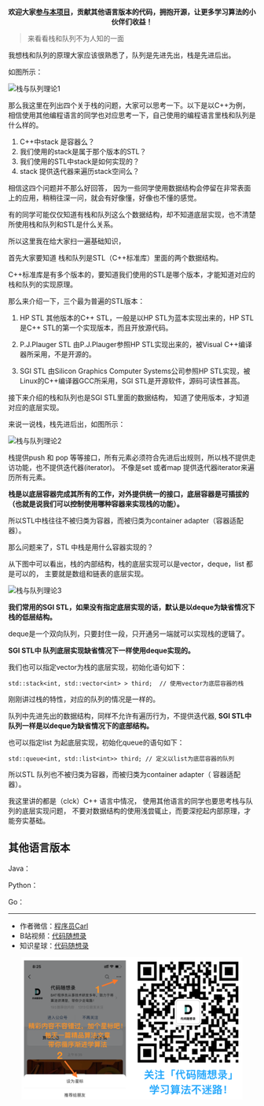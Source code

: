 <p align="center">
  <a href="https://mp.weixin.qq.com/s/RsdcQ9umo09R6cfnwXZlrQ"><img src="https://img.shields.io/badge/PDF下载-代码随想录-blueviolet" alt=""></a>
  <a href="https://mp.weixin.qq.com/s/b66DFkOp8OOxdZC_xLZxfw"><img src="https://img.shields.io/badge/刷题-微信群-green" alt=""></a>
  <a href="https://space.bilibili.com/525438321"><img src="https://img.shields.io/badge/B站-代码随想录-orange" alt=""></a>
  <a href="https://mp.weixin.qq.com/s/QVF6upVMSbgvZy8lHZS3CQ"><img src="https://img.shields.io/badge/知识星球-代码随想录-blue" alt=""></a>
</p>
<p align="center"><strong>欢迎大家<a href="https://mp.weixin.qq.com/s/tqCxrMEU-ajQumL1i8im9A">参与本项目</a>，贡献其他语言版本的代码，拥抱开源，让更多学习算法的小伙伴们收益！</strong></p>

> 来看看栈和队列不为人知的一面

我想栈和队列的原理大家应该很熟悉了，队列是先进先出，栈是先进后出。

如图所示：

![栈与队列理论1](https://img-blog.csdnimg.cn/20210104235346563.png)

那么我这里在列出四个关于栈的问题，大家可以思考一下。以下是以C++为例，相信使用其他编程语言的同学也对应思考一下，自己使用的编程语言里栈和队列是什么样的。

1. C++中stack 是容器么？
2. 我们使用的stack是属于那个版本的STL？
3. 我们使用的STL中stack是如何实现的？
4. stack 提供迭代器来遍历stack空间么？

相信这四个问题并不那么好回答， 因为一些同学使用数据结构会停留在非常表面上的应用，稍稍往深一问，就会有好像懂，好像也不懂的感觉。

有的同学可能仅仅知道有栈和队列这么个数据结构，却不知道底层实现，也不清楚所使用栈和队列和STL是什么关系。

所以这里我在给大家扫一遍基础知识，

首先大家要知道 栈和队列是STL（C++标准库）里面的两个数据结构。

C++标准库是有多个版本的，要知道我们使用的STL是哪个版本，才能知道对应的栈和队列的实现原理。

那么来介绍一下，三个最为普遍的STL版本：

1. HP STL
其他版本的C++ STL，一般是以HP STL为蓝本实现出来的，HP STL是C++ STL的第一个实现版本，而且开放源代码。

2. P.J.Plauger STL
由P.J.Plauger参照HP STL实现出来的，被Visual C++编译器所采用，不是开源的。

3. SGI STL
由Silicon Graphics Computer Systems公司参照HP STL实现，被Linux的C++编译器GCC所采用，SGI STL是开源软件，源码可读性甚高。

接下来介绍的栈和队列也是SGI STL里面的数据结构， 知道了使用版本，才知道对应的底层实现。

来说一说栈，栈先进后出，如图所示：

![栈与队列理论2](https://img-blog.csdnimg.cn/20210104235434905.png)

栈提供push 和 pop 等等接口，所有元素必须符合先进后出规则，所以栈不提供走访功能，也不提供迭代器(iterator)。 不像是set 或者map 提供迭代器iterator来遍历所有元素。

**栈是以底层容器完成其所有的工作，对外提供统一的接口，底层容器是可插拔的（也就是说我们可以控制使用哪种容器来实现栈的功能）。**

所以STL中栈往往不被归类为容器，而被归类为container adapter（容器适配器）。

那么问题来了，STL 中栈是用什么容器实现的？

从下图中可以看出，栈的内部结构，栈的底层实现可以是vector，deque，list 都是可以的， 主要就是数组和链表的底层实现。

![栈与队列理论3](https://img-blog.csdnimg.cn/20210104235459376.png)


**我们常用的SGI STL，如果没有指定底层实现的话，默认是以deque为缺省情况下栈的低层结构。**

deque是一个双向队列，只要封住一段，只开通另一端就可以实现栈的逻辑了。

**SGI STL中 队列底层实现缺省情况下一样使用deque实现的。**

我们也可以指定vector为栈的底层实现，初始化语句如下：

```
std::stack<int, std::vector<int> > third;  // 使用vector为底层容器的栈
```

刚刚讲过栈的特性，对应的队列的情况是一样的。

队列中先进先出的数据结构，同样不允许有遍历行为，不提供迭代器, **SGI STL中队列一样是以deque为缺省情况下的底部结构。**

也可以指定list 为起底层实现，初始化queue的语句如下：

```
std::queue<int, std::list<int>> third; // 定义以list为底层容器的队列
```

所以STL 队列也不被归类为容器，而被归类为container adapter（ 容器适配器）。

我这里讲的都是（clck）C++ 语言中情况， 使用其他语言的同学也要思考栈与队列的底层实现问题， 不要对数据结构的使用浅尝辄止，而要深挖起内部原理，才能夯实基础。



## 其他语言版本


Java：


Python：


Go：




-----------------------
* 作者微信：[程序员Carl](https://mp.weixin.qq.com/s/b66DFkOp8OOxdZC_xLZxfw)
* B站视频：[代码随想录](https://space.bilibili.com/525438321)
* 知识星球：[代码随想录](https://mp.weixin.qq.com/s/QVF6upVMSbgvZy8lHZS3CQ)
<div align="center"><img src=../pics/公众号.png width=450 alt=> </img></div>

